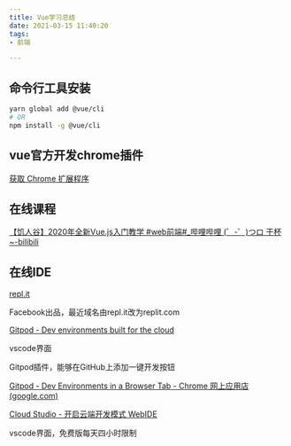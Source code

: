 ```yaml
---
title: Vue学习总结
date: 2021-03-15 11:40:20
tags:
- 前端

---
```




## 命令行工具安装

```sh
yarn global add @vue/cli
# OR
npm install -g @vue/cli
```

## vue官方开发chrome插件

[获取 Chrome 扩展程序](https://chrome.google.com/webstore/detail/vuejs-devtools/ljjemllljcmogpfapbkkighbhhppjdbg)

## 在线课程

[【饥人谷】2020年全新Vue.js入门教学 #web前端#_哔哩哔哩 (゜-゜)つロ 干杯~-bilibili](https://www.bilibili.com/video/BV1ut411K7Ni)

## 在线IDE

[repl.it](https://replit.com/)

Facebook出品，最近域名由repl.it改为replit.com

[Gitpod - Dev environments built for the cloud](https://www.gitpod.io/)

vscode界面

Gitpod插件，能够在GitHub上添加一键开发按钮

[Gitpod - Dev Environments in a Browser Tab - Chrome 网上应用店 (google.com)](https://chrome.google.com/webstore/detail/gitpod-dev-environments-i/dodmmooeoklaejobgleioelladacbeki)

[Cloud Studio - 开启云端开发模式 WebIDE](https://cloudstudio.net/)

vscode界面，免费版每天四小时限制